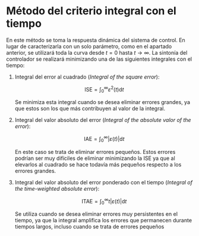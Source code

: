 # Método del criterio integral con el tiempo

En este método se toma la respuesta dinámica del sistema de control. En lugar de caracterizarla con un solo parámetro, como en el apartado anterior, se utilizará toda la curva desde $t = 0$ hasta $t \to \infty$. La sintonía del controlador se realizará minimizando una de las siguientes integrales con el tiempo:

1.  Integral del error al cuadrado (*Integral of the square error*):

    $$\mathrm{ISE} = \int_0^{\infty} \varepsilon^2 (t) \mathrm{d}t$$

    Se minimiza esta integral cuando se desea eliminar errores grandes, ya que estos son los que más contribuyen al valor de la integral.

2.  Integral del valor absoluto del error (*Integral of the absolute valor of the error*):

    $$\mathrm{IAE} = \int_0^{\infty} | \varepsilon (t) | \mathrm{d}t$$
    
    En este caso se trata de eliminar errores pequeños. Estos errores podrían ser muy difíciles de eliminar minimizando la ISE ya que al elevarlos al cuadrado se hace todavía más pequeños respecto a los errores grandes.

3.  Integral del valor absoluto del error ponderado con el tiempo (*Integral of the time-weighted absolute error*):

    $$\mathrm{ITAE} = \int_0^{\infty} t | \varepsilon (t) | \mathrm{d}t$$
    
    Se utiliza cuando se desea eliminar errores muy persistentes en el tiempo, ya que la integral amplifica los errores que permanecen durante tiempos largos, incluso cuando se trata de errores pequeños

